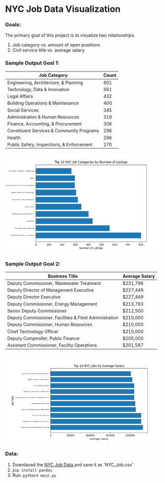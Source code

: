 # NYC Job Data Visualization


### Goals:
The primary goal of this project is to visualize two relationships.
1. Job category vs. amount of open positions 
2. Civil service title vs. average salary 

### Sample Output Goal 1:

| Job Category                                  | Count |
| --------------------------------------------- | ----- |
| Engineering, Architecture, & Planning         | 801   |
| Technology, Data & Innovation                 | 561   |
| Legal Affairs                                 | 432   |
| Building Operations & Maintenance             | 400   |
| Social Services                               | 345   |
| Administration & Human Resources              | 319   |
| Finance, Accounting, & Procurement            | 306   |
| Constituent Services & Community Programs     | 296   |
| Health                                        | 296   |
| Public Safety, Inspections, & Enforcement     | 270   |


![Figure 1](./assets/Top_10_By_Cat.png)

### Sample Output Goal 2:

| Business Title                                            | Average Salary |
|-----------------------------------------------------------|----------------|
| Deputy Commissioner, Wastewater Treatment                 | $231,796       |
| Deputy Director of Management  Executive                  | $227,449       |
| Deputy Director  Executive                                | $227,449       |
| Deputy Commissioner, Energy Management                    | $213,783       |
| Senior Deputy Commissioner                                | $212,500       |
| Deputy Commissioner, Facilities & Fleet Administration    | $210,000       |
| Deputy Commissioner, Human Resources                      | $210,000       |
| Chief Technology Officer                                  | $210,000       |
| Deputy Comptroller, Public Finance                        | $205,000       |
| Assistant Commissioner, Facility Operations               | $201,587       |


![Figure 2](./assets/Top_10_vs_Salary.png)
--- 

### Data:
1. Downlaoad the [NYC Job Data ](https://data.cityofnewyork.us/City-Government/NYC-Jobs/kpav-sd4t/explore/query/SELECT%0A%20%20%60job_id%60%2C%0A%20%20%60agency%60%2C%0A%20%20%60posting_type%60%2C%0A%20%20%60number_of_positions%60%2C%0A%20%20%60business_title%60%2C%0A%20%20%60civil_service_title%60%2C%0A%20%20%60title_classification%60%2C%0A%20%20%60title_code_no%60%2C%0A%20%20%60level%60%2C%0A%20%20%60job_category%60%2C%0A%20%20%60full_time_part_time_indicator%60%2C%0A%20%20%60career_level%60%2C%0A%20%20%60salary_range_from%60%2C%0A%20%20%60salary_range_to%60%2C%0A%20%20%60salary_frequency%60%2C%0A%20%20%60work_location%60%2C%0A%20%20%60division_work_unit%60%2C%0A%20%20%60job_description%60%2C%0A%20%20%60minimum_qual_requirements%60%2C%0A%20%20%60preferred_skills%60%2C%0A%20%20%60additional_information%60%2C%0A%20%20%60to_apply%60%2C%0A%20%20%60hours_shift%60%2C%0A%20%20%60work_location_1%60%2C%0A%20%20%60recruitment_contact%60%2C%0A%20%20%60residency_requirement%60%2C%0A%20%20%60posting_date%60%2C%0A%20%20%60post_until%60%2C%0A%20%20%60posting_updated%60%2C%0A%20%20%60process_date%60/page/filter) and save it as 'NYC_Job.csv'
2. `` pip install pandas ``
3. Run:  `` python3 main.py ``
